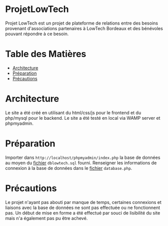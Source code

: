 # ProjetLowTech

Projet LowTech est un projet de plateforme de relations entre des besoins provenant d'associations partenaires à LowTech Bordeaux et des bénévoles pouvant répondre à ce besoin.

# Table des Matières

- [Architecture](#Architecture)
- [Préparation](#Préparation)
- [Précautions](#Précautions)

# Architecture

Le site a été créé en utilisant du html/css/js pour le frontend et du php/mysql pour le backend.
Le site a été testé en local via WAMP server et phpmyadmin. 

# Préparation

Importer dans `http://localhost/phpmyadmin/index.php` la base de données au moyen du [fichier](./projetLowTech/dblowtech.sql) `dblowtech.sql` fourni.
Renseigner les informations de connexion à la base de données dans le [fichier](./projetLowTech/config/database.php) `database.php`.

# Précautions

Le projet n'ayant pas abouti par manque de temps, certaines connexions et liaisons avec la base de données ne sont pas effectuée ou ne fonctionnent pas. Un début de mise en forme a été effectué par souci de lisibilité du site mais n'a également pas pu être achevé.